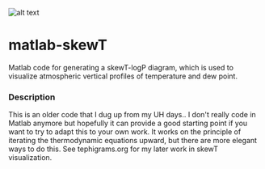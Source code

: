 ![alt text]('skewt.png')

# matlab-skewT

Matlab code for generating a skewT-logP diagram, which is used to visualize atmospheric vertical profiles of temperature and dew point. 


### Description

This is an older code that I dug up from my UH days.. I don't really code in Matlab anymore but hopefully it can provide a good starting point if you want to try to adapt this to your own work. It works on the principle of iterating the thermodynamic equations upward, but there are more elegant ways to do this. See tephigrams.org for my later work in skewT visualization. 
